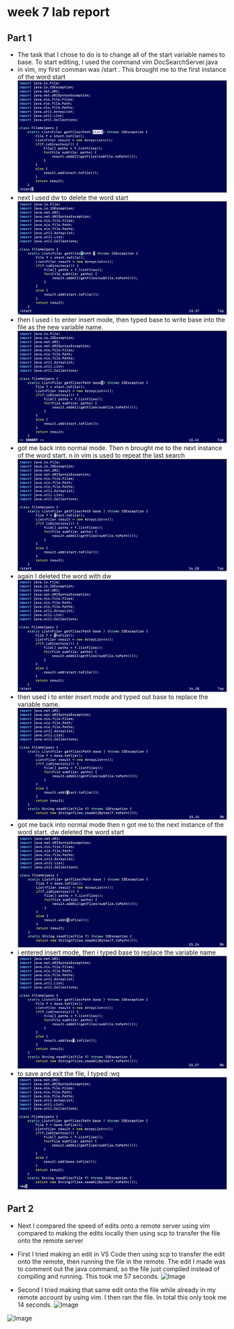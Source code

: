 # week 7 lab report


## Part 1
* The task that I chose to do is to change all of the start variable names to base. To start editing, I used the command vim DocSearchServer.java
* in vim, my first comman was /start <Enter>. This brought me to the first instance of the word start
![Image](l7sc1.png)
* next I used dw to delete the word start
![Image](l7sc2.png)
* then I used i to enter insert mode, then typed base to write base into the file as the new variable name.
![Image](l7sc3.png)
* <Escape> got me back into normal mode. Then n brought me to the next instance of the word start. n in vim is used to repeat the last search
![Image](l7sc4.png)
* again I deleted the word with dw
![Image](l7sc5.png)
* then used i to enter insert mode and typed out base to replace the variable name.
![Image](l7sc6.png)
* <Escape> got me back into normal mode then n got me to the next instance of the word start. dw deleted the word start
![Image](l7sc7.png)
* i entered insert mode, then i typed base to replace the variable name
![Image](l7sc8.png)
* to save and exit the file, I typed :wq <Enter>
![Image](l7sc9.png)
  
## Part 2
  * Next I compared the speed of edits onto a remote server using vim compared to making the edits locally then using scp to transfer the file onto the remote server 
  
  * First I tried making an edit in VS Code then using scp to transfer the edit onto the remote, then running the file in the remote.  The edit I made was to comment out the java command, so the file just compiled instead of compiling and running. This took me 57 seconds.
  ![Image](w7sc21)
  
  * Second I tried making that same edit onto the file while already in my remote account by using vim. I then ran the file. In total this only took me 14 seconds. 
  ![Image](w7sc22)
  
  ![Image](w7sc23)
